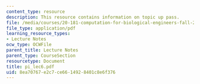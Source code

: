 ```yaml
---
content_type: resource
description: This resource contains information on topic up pass.
file: /media/courses/20-181-computation-for-biological-engineers-fall-2006/8ea70767e2c7ce6614928401c8e6f376_pi_lec6.pdf
file_type: application/pdf
learning_resource_types:
- Lecture Notes
ocw_type: OCWFile
parent_title: Lecture Notes
parent_type: CourseSection
resourcetype: Document
title: pi_lec6.pdf
uid: 8ea70767-e2c7-ce66-1492-8401c8e6f376
---
```

